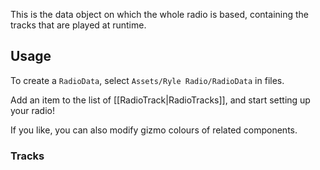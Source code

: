This is the data object on which the whole radio is based, containing the tracks that are played at runtime.

## Usage
To create a `RadioData`, select `Assets/Ryle Radio/RadioData` in files.

Add an item to the list of [[RadioTrack|RadioTracks]], and start setting up your radio!

If you like, you can also modify gizmo colours of related components.
### Tracks